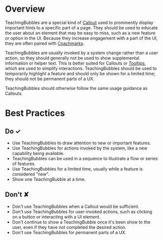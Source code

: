 # Overview
TeachingBubbles are a special kind of [Callout](#&#x2F;controls&#x2F;web&#x2F;callout) used to prominently display important hints to a specific part of a page. They should be used to educate the user about an element that may be easy to miss, such as a new feature or option in the UI. Because they increase engagement with a part of the UI, they are often paired with [Coachmarks](#&#x2F;controls&#x2F;web&#x2F;coachmark).

TeachingBubbles are usually invoked by a system change rather than a user action, so they should generally not be used to show supplemental information or helper text. This is better suited for Callouts or [Tooltips](#&#x2F;controls&#x2F;web&#x2F;tooltip), which are used to simplify interactions. TeachingBubbles should be used to temporarily highlight a feature and should only be shown for a limited time; they should not be permanent parts of a UX.

TeachingBubbles should otherwise follow the same usage guidance as Callouts.



# Best Practices

## Do &#10003;
- Use TeachingBubbles to draw attention to new or important features.
- Use TeachingBubbles for actions invoked by the system, like a new capability being available.
- TeachingBubbles can be used in a sequence to illustrate a flow or series of features.
- Use TeachingBubbles for a limited time, usually while a feature is considered &quot;new&quot;.
- Show one TeachingBubble at a time.


## Don't &#10008;
- Don&#39;t use TeachingBubbles when a Callout would be sufficient.
- Don&#39;t use TeachingBubbles for user-invoked actions, such as clicking on a button or interacting with a UI element.
- Don&#39;t continue to show a TeachingBubble once it&#39;s been show to the user, even if they have not completed the desired action.
- Don&#39;t use TeachingBubbles for permanent parts of a UX.

